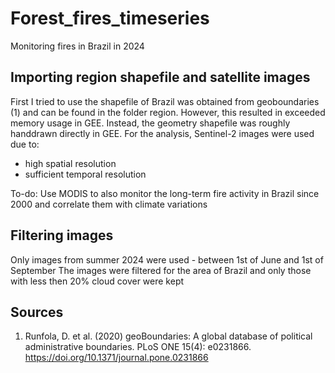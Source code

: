 # Forest_fires_timeseries
Monitoring fires in Brazil in 2024

## Importing region shapefile and satellite images
First I tried to use the shapefile of Brazil was obtained from geoboundaries (1) and can be found in the folder region. However, this resulted in exceeded memory usage in GEE.
Instead, the geometry shapefile was roughly handdrawn directly in GEE.
For the analysis, Sentinel-2 images were used due to:
- high spatial resolution
- sufficient temporal resolution

To-do: Use MODIS to also monitor the long-term fire activity in Brazil since 2000 and correlate them with climate variations

## Filtering images 
Only images from summer 2024 were used - between 1st of June and 1st of September
The images were filtered for the area of Brazil and only those with less then 20% cloud cover were kept



## Sources
1) Runfola, D. et al. (2020) geoBoundaries: A global database of political administrative boundaries. PLoS ONE 15(4): e0231866. https://doi.org/10.1371/journal.pone.0231866

